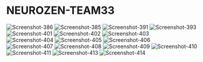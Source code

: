 ﻿# NEUROZEN-TEAM33

 <img src="https://i.ibb.co/WNQS6Xvm/Screenshot-386.png" alt="Screenshot-386" border="0">
 <img src="https://i.ibb.co/KppCyYNQ/Screenshot-385.png" alt="Screenshot-385" border="0">
 <img src="https://i.ibb.co/3YS808Zg/Screenshot-391.png" alt="Screenshot-391" border="0">

<img src="https://i.ibb.co/35S8zLs0/Screenshot-393.png" alt="Screenshot-393" border="0">
<img src="https://i.ibb.co/sdTCWT39/Screenshot-401.png" alt="Screenshot-401" border="0">

<img src="https://i.ibb.co/ymW8v1RY/Screenshot-402.png" alt="Screenshot-402" border="0">
<img src="https://i.ibb.co/mrcNj0CN/Screenshot-403.png" alt="Screenshot-403" border="0">
<img src="https://i.ibb.co/Xfxm6Sdv/Screenshot-404.png" alt="Screenshot-404" border="0">
<img src="https://i.ibb.co/DfSmR7FB/Screenshot-405.png" alt="Screenshot-405" border="0">
<img src="https://i.ibb.co/pB9vrSpN/Screenshot-406.png" alt="Screenshot-406" border="0">
<img src="https://i.ibb.co/WNXNnfCj/Screenshot-407.png" alt="Screenshot-407" border="0">
<img src="https://i.ibb.co/Cs7xq46c/Screenshot-408.png" alt="Screenshot-408" border="0">
<img src="https://i.ibb.co/xq8z41Cq/Screenshot-409.png" alt="Screenshot-409" border="0">
<img src="https://i.ibb.co/FbL2q4xF/Screenshot-410.png" alt="Screenshot-410" border="0">
<img src="https://i.ibb.co/r2hpzbvw/Screenshot-411.png" alt="Screenshot-411" border="0">

<img src="https://i.ibb.co/v6vJDhRY/Screenshot-413.png" alt="Screenshot-413" border="0">
<img src="https://i.ibb.co/PHwJSFD/Screenshot-414.png" alt="Screenshot-414" border="0">

 
 
